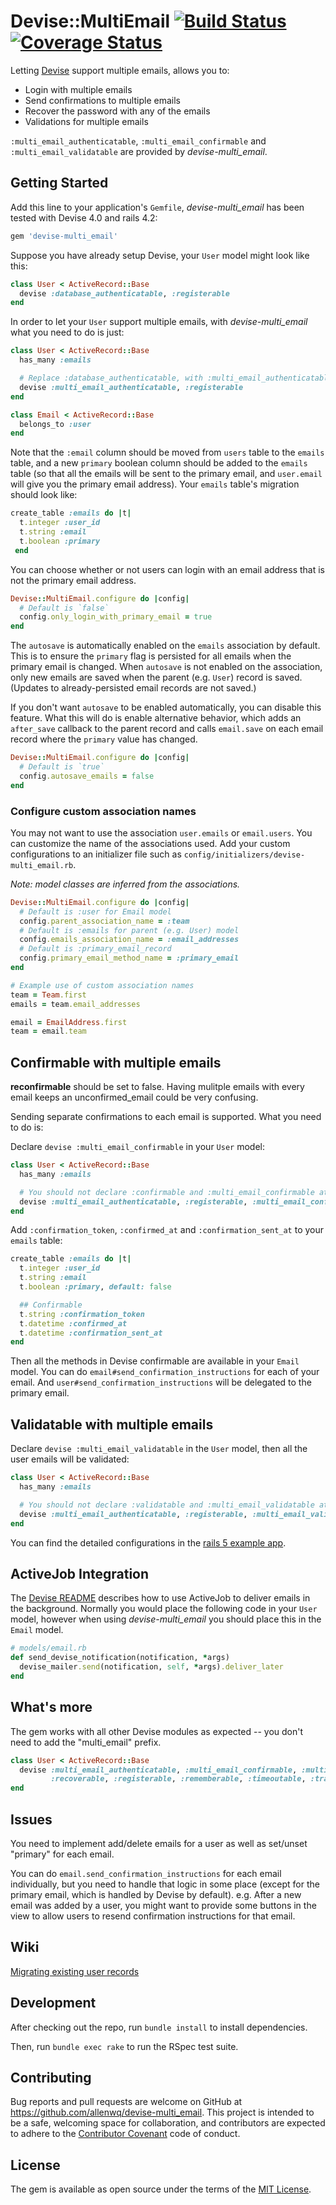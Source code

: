 # Devise::MultiEmail [![Build Status](https://travis-ci.org/allenwq/devise-multi_email.svg?branch=master)](https://travis-ci.org/allenwq/devise-multi_email) [![Coverage Status](https://coveralls.io/repos/allenwq/devise-multi_email/badge.svg?branch=master&service=github)](https://coveralls.io/github/allenwq/devise-multi_email?branch=master)

Letting [Devise](https://github.com/plataformatec/devise) support multiple emails, allows you to:
- Login with multiple emails
- Send confirmations to multiple emails
- Recover the password with any of the emails
- Validations for multiple emails

`:multi_email_authenticatable`, `:multi_email_confirmable` and `:multi_email_validatable` are provided by _devise-multi_email_.

## Getting Started

Add this line to your application's `Gemfile`, _devise-multi_email_ has been tested with Devise 4.0 and rails 4.2:

```ruby
gem 'devise-multi_email'
```

Suppose you have already setup Devise, your `User` model might look like this:

```ruby
class User < ActiveRecord::Base
  devise :database_authenticatable, :registerable
end
```

In order to let your `User` support multiple emails, with _devise-multi_email_ what you need to do is just:

```ruby
class User < ActiveRecord::Base
  has_many :emails

  # Replace :database_authenticatable, with :multi_email_authenticatable
  devise :multi_email_authenticatable, :registerable
end

class Email < ActiveRecord::Base
  belongs_to :user
end
```

Note that the `:email` column should be moved from `users` table to the `emails` table, and a new `primary` boolean column should be added to the `emails` table (so that all the emails will be sent to the primary email, and `user.email` will give you the primary email address). Your `emails` table's migration should look like:

```ruby
create_table :emails do |t|
  t.integer :user_id
  t.string :email
  t.boolean :primary
 end
```

You can choose whether or not users can login with an email address that is not the primary email address.

```ruby
Devise::MultiEmail.configure do |config|
  # Default is `false`
  config.only_login_with_primary_email = true
end
```

The `autosave` is automatically enabled on the `emails` association by default. This is to ensure the `primary`
flag is persisted for all emails when the primary email is changed. When `autosave` is not enabled on the association,
only new emails are saved when the parent (e.g. `User`) record is saved. (Updates to already-persisted email records
are not saved.)

If you don't want `autosave` to be enabled automatically, you can disable this feature. What this will do is
enable alternative behavior, which adds an `after_save` callback to the parent record and calls `email.save` on each email
record where the `primary` value has changed.

```ruby
Devise::MultiEmail.configure do |config|
  # Default is `true`
  config.autosave_emails = false
end
```

### Configure custom association names

You may not want to use the association `user.emails` or `email.users`. You can customize the name of the associations used. Add your custom configurations to an initializer file such as `config/initializers/devise-multi_email.rb`.

_Note: model classes are inferred from the associations._

```ruby
Devise::MultiEmail.configure do |config|
  # Default is :user for Email model
  config.parent_association_name = :team
  # Default is :emails for parent (e.g. User) model
  config.emails_association_name = :email_addresses
  # Default is :primary_email_record
  config.primary_email_method_name = :primary_email
end

# Example use of custom association names
team = Team.first
emails = team.email_addresses

email = EmailAddress.first
team = email.team
```

## Confirmable with multiple emails

**reconfirmable** should be set to false. Having mulitple emails with
every email keeps an unconfirmed_email could be very confusing.

Sending separate confirmations to each email is supported. What you need to do is:

Declare `devise :multi_email_confirmable` in your `User` model:

```ruby
class User < ActiveRecord::Base
  has_many :emails

  # You should not declare :confirmable and :multi_email_confirmable at the same time.
  devise :multi_email_authenticatable, :registerable, :multi_email_confirmable
end
```

Add `:confirmation_token`, `:confirmed_at` and `:confirmation_sent_at` to your `emails` table:

```ruby
create_table :emails do |t|
  t.integer :user_id
  t.string :email
  t.boolean :primary, default: false

  ## Confirmable
  t.string :confirmation_token
  t.datetime :confirmed_at
  t.datetime :confirmation_sent_at
end
```

Then all the methods in Devise confirmable are available in your `Email` model. You can do `email#send_confirmation_instructions` for each of your email. And `user#send_confirmation_instructions` will be delegated to the primary email.

## Validatable with multiple emails

Declare `devise :multi_email_validatable` in the `User` model, then all the user emails will be validated:

```ruby
class User < ActiveRecord::Base
  has_many :emails

  # You should not declare :validatable and :multi_email_validatable at the same time.
  devise :multi_email_authenticatable, :registerable, :multi_email_validatable
end
```

You can find the detailed configurations in the [rails 5 example app](https://github.com/allenwq/devise-multi_email/tree/master/examples/rails5_app).

## ActiveJob Integration

The [Devise README](https://github.com/plataformatec/devise#activejob-integration) describes how to use ActiveJob to deliver emails in the background. Normally you would place the following code in your `User` model, however when using _devise-multi_email_ you should place this in the `Email` model.

```ruby
# models/email.rb
def send_devise_notification(notification, *args)
  devise_mailer.send(notification, self, *args).deliver_later
end
```

## What's more

The gem works with all other Devise modules as expected -- you don't need to add the "multi_email" prefix.

```ruby
class User < ActiveRecord::Base
  devise :multi_email_authenticatable, :multi_email_confirmable, :multi_email_validatable, :lockable,
         :recoverable, :registerable, :rememberable, :timeoutable, :trackable
end
```

## Issues

You need to implement add/delete emails for a user as well as set/unset "primary" for each email.

You can do `email.send_confirmation_instructions` for each email individually, but you need to handle that logic in some place (except for the primary email, which is handled by Devise by default). e.g. After a new email was added by a user, you might want to provide some buttons in the view to allow users to resend confirmation instructions for that email.

## Wiki

[Migrating existing user records](https://github.com/allenwq/devise-multi_email/wiki/Migrating-existing-user-records)

## Development

After checking out the repo, run `bundle install` to install dependencies.

Then, run `bundle exec rake` to run the RSpec test suite. 

## Contributing

Bug reports and pull requests are welcome on GitHub at https://github.com/allenwq/devise-multi_email. This project is intended to be a safe, welcoming space for collaboration, and contributors are expected to adhere to the [Contributor Covenant](contributor-covenant.org) code of conduct.


## License

The gem is available as open source under the terms of the [MIT License](http://opensource.org/licenses/MIT).

